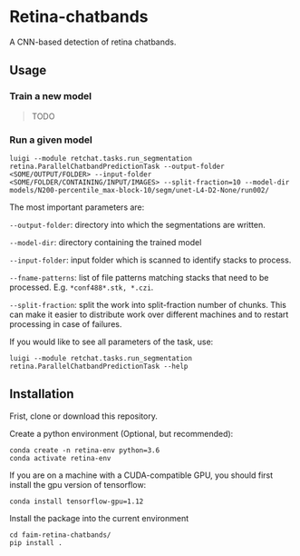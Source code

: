 # Retina-chatbands

A CNN-based detection of retina chatbands.

## Usage

### Train a new model
> TODO 

### Run a given model

```
luigi --module retchat.tasks.run_segmentation retina.ParallelChatbandPredictionTask --output-folder <SOME/OUTPUT/FOLDER> --input-folder <SOME/FOLDER/CONTAINING/INPUT/IMAGES> --split-fraction=10 --model-dir models/N200-percentile_max-block-10/segm/unet-L4-D2-None/run002/
```

The most important parameters are:

```--output-folder```: directory into which the segmentations are written.

```--model-dir```: directory containing the trained model

```--input-folder```: input folder which is scanned to identify stacks to process.

```--fname-patterns```: list of file patterns matching stacks that need to be processed. E.g. ```*conf488*.stk, *.czi```.

```--split-fraction```: split the work into split-fraction number of chunks. This can make it easier to distribute work over different machines and to restart processing in case of failures.


If you would like to see all parameters of the task, use:

```
luigi --module retchat.tasks.run_segmentation retina.ParallelChatbandPredictionTask --help
```


## Installation

Frist, clone or download this repository.

Create a python environment (Optional, but recommended):

```
conda create -n retina-env python=3.6
conda activate retina-env
```

If you are on a machine with a CUDA-compatible GPU, you should first install the gpu version of tensorflow:

```
conda install tensorflow-gpu=1.12
```


Install the package into the current environment
```
cd faim-retina-chatbands/
pip install .
```
